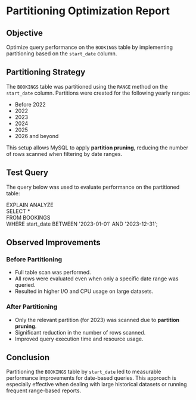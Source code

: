 # Partitioning Optimization Report

## Objective

Optimize query performance on the `BOOKINGS` table by implementing partitioning based on the `start_date` column.

## Partitioning Strategy

The `BOOKINGS` table was partitioned using the `RANGE` method on the `start_date` column. Partitions were created for the following yearly ranges:

- Before 2022
- 2022
- 2023
- 2024
- 2025
- 2026 and beyond

This setup allows MySQL to apply **partition pruning**, reducing the number of rows scanned when filtering by date ranges.

## Test Query

The query below was used to evaluate performance on the partitioned table:

EXPLAIN ANALYZE  
SELECT \*  
FROM BOOKINGS  
WHERE start_date BETWEEN '2023-01-01' AND '2023-12-31';

## Observed Improvements

### Before Partitioning

- Full table scan was performed.
- All rows were evaluated even when only a specific date range was queried.
- Resulted in higher I/O and CPU usage on large datasets.

### After Partitioning

- Only the relevant partition (for 2023) was scanned due to **partition pruning**.
- Significant reduction in the number of rows scanned.
- Improved query execution time and resource usage.

## Conclusion

Partitioning the `BOOKINGS` table by `start_date` led to measurable performance improvements for date-based queries. This approach is especially effective when dealing with large historical datasets or running frequent range-based reports.
